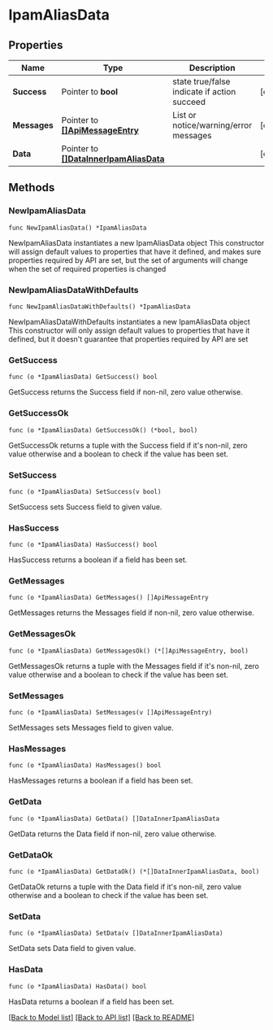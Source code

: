 # IpamAliasData

## Properties

Name | Type | Description | Notes
------------ | ------------- | ------------- | -------------
**Success** | Pointer to **bool** | state true/false indicate if action succeed | [optional] 
**Messages** | Pointer to [**[]ApiMessageEntry**](ApiMessageEntry.md) | List or notice/warning/error messages | [optional] 
**Data** | Pointer to [**[]DataInnerIpamAliasData**](DataInnerIpamAliasData.md) |  | [optional] 

## Methods

### NewIpamAliasData

`func NewIpamAliasData() *IpamAliasData`

NewIpamAliasData instantiates a new IpamAliasData object
This constructor will assign default values to properties that have it defined,
and makes sure properties required by API are set, but the set of arguments
will change when the set of required properties is changed

### NewIpamAliasDataWithDefaults

`func NewIpamAliasDataWithDefaults() *IpamAliasData`

NewIpamAliasDataWithDefaults instantiates a new IpamAliasData object
This constructor will only assign default values to properties that have it defined,
but it doesn't guarantee that properties required by API are set

### GetSuccess

`func (o *IpamAliasData) GetSuccess() bool`

GetSuccess returns the Success field if non-nil, zero value otherwise.

### GetSuccessOk

`func (o *IpamAliasData) GetSuccessOk() (*bool, bool)`

GetSuccessOk returns a tuple with the Success field if it's non-nil, zero value otherwise
and a boolean to check if the value has been set.

### SetSuccess

`func (o *IpamAliasData) SetSuccess(v bool)`

SetSuccess sets Success field to given value.

### HasSuccess

`func (o *IpamAliasData) HasSuccess() bool`

HasSuccess returns a boolean if a field has been set.

### GetMessages

`func (o *IpamAliasData) GetMessages() []ApiMessageEntry`

GetMessages returns the Messages field if non-nil, zero value otherwise.

### GetMessagesOk

`func (o *IpamAliasData) GetMessagesOk() (*[]ApiMessageEntry, bool)`

GetMessagesOk returns a tuple with the Messages field if it's non-nil, zero value otherwise
and a boolean to check if the value has been set.

### SetMessages

`func (o *IpamAliasData) SetMessages(v []ApiMessageEntry)`

SetMessages sets Messages field to given value.

### HasMessages

`func (o *IpamAliasData) HasMessages() bool`

HasMessages returns a boolean if a field has been set.

### GetData

`func (o *IpamAliasData) GetData() []DataInnerIpamAliasData`

GetData returns the Data field if non-nil, zero value otherwise.

### GetDataOk

`func (o *IpamAliasData) GetDataOk() (*[]DataInnerIpamAliasData, bool)`

GetDataOk returns a tuple with the Data field if it's non-nil, zero value otherwise
and a boolean to check if the value has been set.

### SetData

`func (o *IpamAliasData) SetData(v []DataInnerIpamAliasData)`

SetData sets Data field to given value.

### HasData

`func (o *IpamAliasData) HasData() bool`

HasData returns a boolean if a field has been set.


[[Back to Model list]](../README.md#documentation-for-models) [[Back to API list]](../README.md#documentation-for-api-endpoints) [[Back to README]](../README.md)


